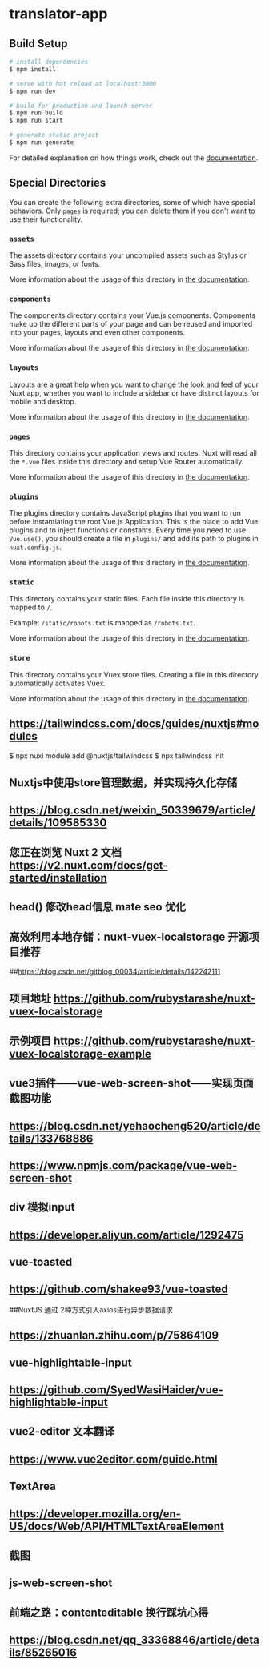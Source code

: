 # translator-app
 
## Build Setup

```bash
# install dependencies
$ npm install

# serve with hot reload at localhost:3000
$ npm run dev

# build for production and launch server
$ npm run build
$ npm run start

# generate static project
$ npm run generate
```

For detailed explanation on how things work, check out the [documentation](https://nuxtjs.org).

## Special Directories

You can create the following extra directories, some of which have special behaviors. Only `pages` is required; you can delete them if you don't want to use their functionality.

### `assets`

The assets directory contains your uncompiled assets such as Stylus or Sass files, images, or fonts.

More information about the usage of this directory in [the documentation](https://nuxtjs.org/docs/2.x/directory-structure/assets).

### `components`

The components directory contains your Vue.js components. Components make up the different parts of your page and can be reused and imported into your pages, layouts and even other components.

More information about the usage of this directory in [the documentation](https://nuxtjs.org/docs/2.x/directory-structure/components).

### `layouts`

Layouts are a great help when you want to change the look and feel of your Nuxt app, whether you want to include a sidebar or have distinct layouts for mobile and desktop.

More information about the usage of this directory in [the documentation](https://nuxtjs.org/docs/2.x/directory-structure/layouts).


### `pages`

This directory contains your application views and routes. Nuxt will read all the `*.vue` files inside this directory and setup Vue Router automatically.

More information about the usage of this directory in [the documentation](https://nuxtjs.org/docs/2.x/get-started/routing).

### `plugins`

The plugins directory contains JavaScript plugins that you want to run before instantiating the root Vue.js Application. This is the place to add Vue plugins and to inject functions or constants. Every time you need to use `Vue.use()`, you should create a file in `plugins/` and add its path to plugins in `nuxt.config.js`.

More information about the usage of this directory in [the documentation](https://nuxtjs.org/docs/2.x/directory-structure/plugins).

### `static`

This directory contains your static files. Each file inside this directory is mapped to `/`.

Example: `/static/robots.txt` is mapped as `/robots.txt`.

More information about the usage of this directory in [the documentation](https://nuxtjs.org/docs/2.x/directory-structure/static).

### `store`

This directory contains your Vuex store files. Creating a file in this directory automatically activates Vuex.

More information about the usage of this directory in [the documentation](https://nuxtjs.org/docs/2.x/directory-structure/store).

## https://tailwindcss.com/docs/guides/nuxtjs#modules
$ npx nuxi module add @nuxtjs/tailwindcss
$ npx tailwindcss init

## Nuxtjs中使用store管理数据，并实现持久化存储
## https://blog.csdn.net/weixin_50339679/article/details/109585330

## 您正在浏览 Nuxt 2 文档 https://v2.nuxt.com/docs/get-started/installation
## head() 修改head信息 mate seo 优化
## 高效利用本地存储：nuxt-vuex-localstorage 开源项目推荐
##https://blog.csdn.net/gitblog_00034/article/details/142242111
## 项目地址 https://github.com/rubystarashe/nuxt-vuex-localstorage
## 示例项目 https://github.com/rubystarashe/nuxt-vuex-localstorage-example
## vue3插件——vue-web-screen-shot——实现页面截图功能
## https://blog.csdn.net/yehaocheng520/article/details/133768886
## https://www.npmjs.com/package/vue-web-screen-shot

## div 模拟input 
## https://developer.aliyun.com/article/1292475

## vue-toasted
## https://github.com/shakee93/vue-toasted

##NuxtJS 通过 2种方式引入axios进行异步数据请求
## https://zhuanlan.zhihu.com/p/75864109

## vue-highlightable-input
## https://github.com/SyedWasiHaider/vue-highlightable-input

## vue2-editor 文本翻译
## https://www.vue2editor.com/guide.html

## TextArea
## https://developer.mozilla.org/en-US/docs/Web/API/HTMLTextAreaElement
## 截图
## js-web-screen-shot

## 前端之路：contenteditable 换行踩坑心得
## https://blog.csdn.net/qq_33368846/article/details/85265016
